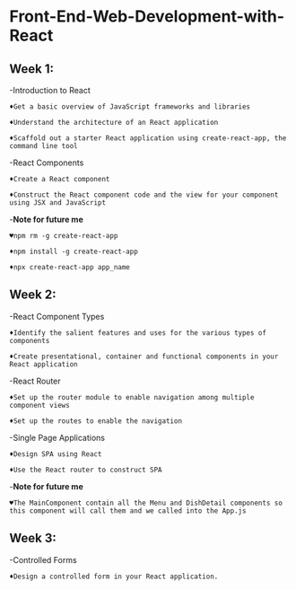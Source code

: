 # Front-End-Web-Development-with-React
## Week 1:
-Introduction to React
    
    ♦Get a basic overview of JavaScript frameworks and libraries
    
    ♦Understand the architecture of an React application
    
    ♦Scaffold out a starter React application using create-react-app, the command line tool

-React Components

    ♦Create a React component
    
    ♦Construct the React component code and the view for your component using JSX and JavaScript

-**Note for future me**

    ♥npm rm -g create-react-app
    
    ♦npm install -g create-react-app

    ♦npx create-react-app app_name

## Week 2:
-React Component Types

    ♦Identify the salient features and uses for the various types of components
    
    ♦Create presentational, container and functional components in your React application

-React Router

    ♦Set up the router module to enable navigation among multiple component views
    
    ♦Set up the routes to enable the navigation

-Single Page Applications

    ♦Design SPA using React
    
    ♦Use the React router to construct SPA

-**Note for future me**

    ♥The MainComponent contain all the Menu and DishDetail components so this component will call them and we called into the App.js 

## Week 3:
-Controlled Forms

    ♦Design a controlled form in your React application.